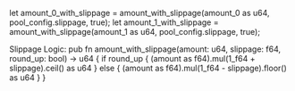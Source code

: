 let amount_0_with_slippage =
    amount_with_slippage(amount_0 as u64, pool_config.slippage, true);
let amount_1_with_slippage =
    amount_with_slippage(amount_1 as u64, pool_config.slippage, true);

Slippage Logic:
pub fn amount_with_slippage(amount: u64, slippage: f64, round_up: bool) -> u64 {
    if round_up {
        (amount as f64).mul(1_f64 + slippage).ceil() as u64
    } else {
        (amount as f64).mul(1_f64 - slippage).floor() as u64
    }
}